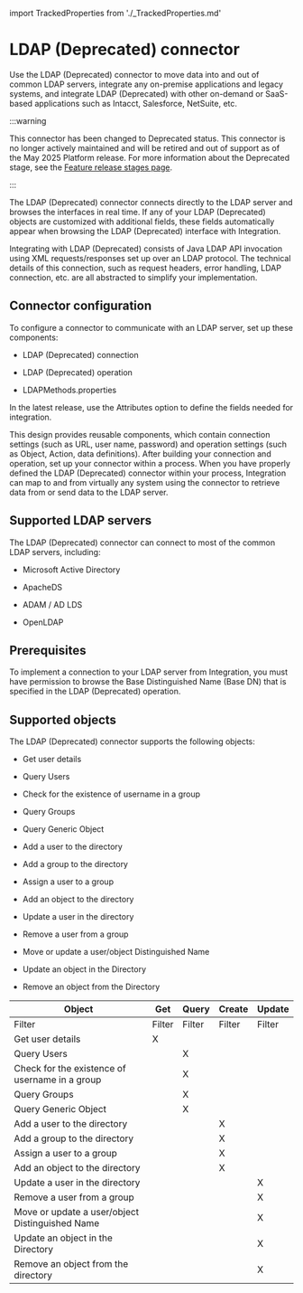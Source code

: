 import TrackedProperties from './_TrackedProperties.md'

# LDAP (Deprecated) connector 

<head>
  <meta name="guidename" content="Integration"/>
  <meta name="context" content="GUID-cd070e31-0b9a-49a4-b41c-028e3c703b68"/>
</head>


Use the LDAP (Deprecated) connector to move data into and out of common LDAP servers, integrate any on-premise applications and legacy systems, and integrate LDAP (Deprecated) with other on-demand or SaaS-based applications such as Intacct, Salesforce, NetSuite, etc.

:::warning

This connector has been changed to Deprecated status. This connector is no longer actively maintained and will be retired and out of support as of the May 2025 Platform release. For more information about the Deprecated stage, see the [Feature release stages page](../../Platform/atm-Feature_release_stages_00d83b66-e5db-4038-8398-fcaead4be12d.md).

:::

The LDAP (Deprecated) connector connects directly to the LDAP server and browses the interfaces in real time. If any of your LDAP (Deprecated) objects are customized with additional fields, these fields automatically appear when browsing the LDAP (Deprecated) interface with Integration.

Integrating with LDAP (Deprecated) consists of Java LDAP API invocation using XML requests/responses set up over an LDAP protocol. The technical details of this connection, such as request headers, error handling, LDAP connection, etc. are all abstracted to simplify your implementation.

## Connector configuration 

To configure a connector to communicate with an LDAP server, set up these components:

-   LDAP (Deprecated) connection

-   LDAP (Deprecated) operation

-   LDAPMethods.properties


In the latest release, use the Attributes option to define the fields needed for integration.

This design provides reusable components, which contain connection settings \(such as URL, user name, password\) and operation settings \(such as Object, Action, data definitions\). After building your connection and operation, set up your connector within a process. When you have properly defined the LDAP (Deprecated) connector within your process, Integration can map to and from virtually any system using the connector to retrieve data from or send data to the LDAP server.

## Supported LDAP servers 

The LDAP (Deprecated) connector can connect to most of the common LDAP servers, including:

-   Microsoft Active Directory

-   ApacheDS

-   ADAM / AD LDS

-   OpenLDAP


## Prerequisites 
To implement a connection to your LDAP server from Integration, you must have permission to browse the Base Distinguished Name \(Base DN\) that is specified in the LDAP (Deprecated) operation.

## Supported objects 

The LDAP (Deprecated) connector supports the following objects:

-   Get user details
-   Query Users

-   Check for the existence of username in a group

-   Query Groups

-   Query Generic Object

-   Add a user to the directory

-   Add a group to the directory

-   Assign a user to a group

-   Add an object to the directory

-   Update a user in the directory

-   Remove a user from a group

-   Move or update a user/object Distinguished Name

-   Update an object in the Directory

-   Remove an object from the Directory


|Object|Get|Query|Create|Update|
|------|---|-----|------|------|
|Filter|Filter|Filter|Filter|Filter|
|Get user details|X| | | |
|Query Users| |X| | |
|Check for the existence of username in a group| |X| | |
|Query Groups| |X| | |
|Query Generic Object| |X| | |
|Add a user to the directory| | |X| |
|Add a group to the directory| | |X| |
|Assign a user to a group| | |X| |
|Add an object to the directory| | |X| |
|Update a user in the directory| | | |X|
|Remove a user from a group| | | |X|
|Move or update a user/object Distinguished Name| | | |X|
|Update an object in the Directory| | | |X|
|Remove an object from the directory| | | |X|


<TrackedProperties />